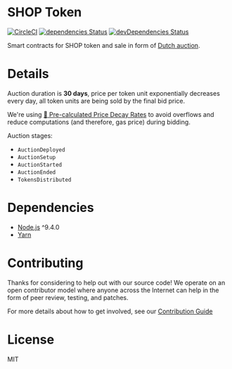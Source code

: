 # SHOP Token

[![CircleCI](https://circleci.com/gh/ShoppersShop/shop-token.svg?style=svg)](https://circleci.com/gh/ShoppersShop/shop-token) [![dependencies Status](https://david-dm.org/ShoppersShop/shop-token/status.svg)](https://david-dm.org/ShoppersShop/shop-token) [![devDependencies Status](https://david-dm.org/ShoppersShop/shop-token/dev-status.svg)](https://david-dm.org/ShoppersShop/shop-token?type=dev)

Smart contracts for SHOP token and sale in form of [Dutch auction](https://en.wikipedia.org/wiki/Dutch_auction).

# Details

Auction duration is **30 days**, price per token unit exponentially decreases every day, all token units are being sold by the final bid price.

We're using [:page_facing_up: Pre-calculated Price Decay Rates](https://docs.google.com/spreadsheets/d/1ZqdmBoNK8sbgroBIxnbt9xCebFIfFZAtflxKLkSrplQ/edit?usp=sharing) to avoid overflows and reduce computations (and therefore, gas price) during bidding.

Auction stages:
* `AuctionDeployed`
* `AuctionSetup`
* `AuctionStarted`
* `AuctionEnded`
* `TokensDistributed`

# Dependencies

* [Node.js](https://nodejs.org) ^9.4.0
* [Yarn](https://yarnpkg.com)

# Contributing

Thanks for considering to help out with our source code! We operate on an open
contributor model where anyone across the Internet can help in the form of peer
review, testing, and patches.

For more details about how to get involved, see our
[Contribution Guide](https://github.com/ShoppersShop/shop-token/blob/master/CONTRIBUTING.md)

# License

MIT
